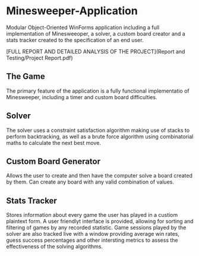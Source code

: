 # Minesweeper-Application

Modular Object-Oriented WinForms application including a full implementation of Minesweeoper, a solver, a custom board creator and a stats tracker created to the specification of an end user.

[FULL REPORT AND DETAILED ANALYSIS OF THE PROJECT](Report and Testing/Project Report.pdf)

## The Game

The primary feature of the application is a fully functional implementatio of Minesweeper, including a timer and custom board difficulties.

## Solver

The solver uses a constraint satisfaction algorithm making use of stacks to perform backtracking, as well as a brute force algorithm using combinatorial maths to calculate the next best move.

## Custom Board Generator

Allows the user to create and then have the computer solve a board created by them. Can create any board with any valid combination of values.

## Stats Tracker

Stores information about every game the user has played in a custiom plaintext form. A user friendlyt interface is provided, allowing for sorting and filtering of games by any recorded statistic. Game sessions played by the solver are also tracked live with a window providing average win rates, guess success percentages and other intersting metrics to assess the effectiveness of the solving algorithms.
